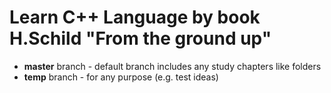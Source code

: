 # Learn C++ Language by book H.Schild "From the ground up"
* **master** branch - default branch includes any study chapters like folders
* **temp** branch - for any purpose (e.g. test ideas)

